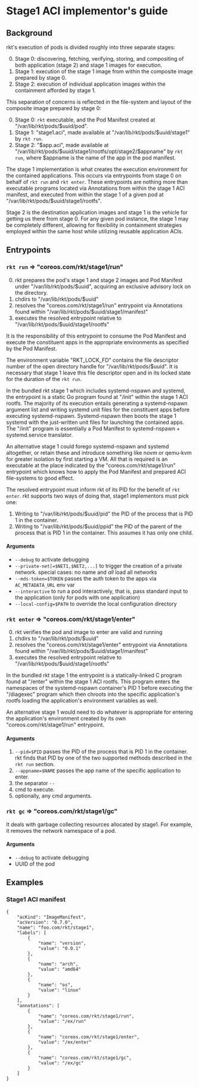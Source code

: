 Stage1 ACI implementor's guide
=============================

Background
----------

rkt's execution of pods is divided roughly into three separate stages:

0. Stage 0: discovering, fetching, verifying, storing, and compositing of both application (stage 2) and stage 1 images for execution.
1. Stage 1: execution of the stage 1 image from within the composite image prepared by stage 0.
2. Stage 2: execution of individual application images within the containment afforded by stage 1.

This separation of concerns is reflected in the file-system and layout of the composite image prepared by stage 0:

0. Stage 0: `rkt` executable, and the Pod Manifest created at "/var/lib/rkt/pods/$uuid/pod".
1. Stage 1: "stage1.aci", made available at "/var/lib/rkt/pods/$uuid/stage1" by `rkt run`.
2. Stage 2: "$app.aci", made available at "/var/lib/rkt/pods/$uuid/stage1/rootfs/opt/stage2/$appname" by `rkt run`, where $appname is the name of the app in the pod manifest.

The stage 1 implementation is what creates the execution environment for the contained applications.  This occurs via entrypoints from stage 0 on behalf of `rkt run` and `rkt enter`.  These entrypoints are nothing more than executable programs located via Annotations from within the stage 1 ACI manifest, and executed from within the stage 1 of a given pod at "/var/lib/rkt/pods/$uuid/stage1/rootfs".

Stage 2 is the destination application images and stage 1 is the vehicle for getting us there from stage 0.  For any given pod instance, the stage 1 may be completely different, allowing for flexibility in containment strategies employed within the same host while utilizing reusable application ACIs.

Entrypoints
-----------

### `rkt run` => "coreos.com/rkt/stage1/run"

0. rkt prepares the pod's stage 1 and stage 2 images and Pod Manifest under "/var/lib/rkt/pods/$uuid", acquiring an exclusive advisory lock on the directory.
1. chdirs to "/var/lib/rkt/pods/$uuid"
2. resolves the "coreos.com/rkt/stage1/run" entrypoint via Annotations found within "/var/lib/rkt/pods/$uuid/stage1/manifest"
3. executes the resolved entrypoint relative to "/var/lib/rkt/pods/$uuid/stage1/rootfs"

It is the responsibility of this entrypoint to consume the Pod Manifest and execute the constituent apps in the appropriate environments as specified by the Pod Manifest.

The environment variable "RKT_LOCK_FD" contains the file descriptor number of the open directory handle for "/var/lib/rkt/pods/$uuid".  It is necessary that stage 1 leave this file descriptor open and in its locked state for the duration of the `rkt run`.

In the bundled rkt stage 1 which includes systemd-nspawn and systemd, the entrypoint is a static Go program found at "/init" within the stage 1 ACI rootfs.  The majority of its execution entails generating a systemd-nspawn argument list and writing systemd unit files for the constituent apps before executing systemd-nspawn.  Systemd-nspawn then boots the stage 1 systemd with the just-written unit files for launching the contained apps.  The "/init" program is essentially a Pod Manifest to systemd-nspawn + systemd.service translator.

An alternative stage 1 could forego systemd-nspawn and systemd altogether, or retain these and introduce something like novm or qemu-kvm for greater isolation by first starting a VM.  All that is required is an executable at the place indicated by the "coreos.com/rkt/stage1/run" entrypoint which knows how to apply the Pod Manifest and prepared ACI file-systems to good effect.

The resolved entrypoint must inform rkt of its PID for the benefit of `rkt enter`. rkt supports two ways of doing that, stage1 implementors must pick one:

1. Writing to "/var/lib/rkt/pods/$uuid/pid" the PID of the process that is PID 1 in the container.
2. Writing to "/var/lib/rkt/pods/$uuid/ppid" the PID of the parent of the process that is PID 1 in the container. This assumes it has only one child.

#### Arguments
* `--debug` to activate debugging
* `--private-net[=$NET1,$NET2,...]` to trigger the creation of a private network. special cases: no name and *all* load all networks
* `--mds-token=$TOKEN` passes the auth token to the apps via `AC_METADATA_URL` env var
* `--interactive` to run a pod interactively, that is, pass standard input to the application (only for pods with one application)
* `--local-config=$PATH` to override the local configuration directory

### `rkt enter` => "coreos.com/rkt/stage1/enter"

0. rkt verifies the pod and image to enter are valid and running
1. chdirs to "/var/lib/rkt/pods/$uuid"
2. resolves the "coreos.com/rkt/stage1/enter" entrypoint via Annotations found within "/var/lib/rkt/pods/$uuid/stage1/manifest"
3. executes the resolved entrypoint relative to "/var/lib/rkt/pods/$uuid/stage1/rootfs"

In the bundled rkt stage 1 the entrypoint is a statically-linked C program found at "/enter" within the stage 1 ACI rootfs.  This program enters the namespaces of the systemd-nspawn container's PID 1 before executing the "/diagexec" program which then chroots into the specific application's rootfs loading the application's environment variables as well.

An alternative stage 1 would need to do whatever is appropriate for entering the application's environment created by its own "coreos.com/rkt/stage1/run" entrypoint.

#### Arguments

1. `--pid=$PID` passes the PID of the process that is PID 1 in the container. rkt finds that PID by one of the two supported methods described in the `rkt run` section.
2. `--appname=$NAME` passes the app name of the specific application to enter.
3. the separator `--`
4. cmd to execute.
5. optionally, any cmd arguments.

### `rkt gc` => "coreos.com/rkt/stage1/gc"

It deals with garbage collecting resources allocated by stage1. For example, it removes the network namespace of a pod.

#### Arguments

* `--debug` to activate debugging
* UUID of the pod

Examples
--------

### Stage1 ACI manifest

```
{
    "acKind": "ImageManifest",
    "acVersion": "0.7.0",
    "name": "foo.com/rkt/stage1",
    "labels": [
        {   
            "name": "version",
            "value": "0.0.1"
        },
        {   
            "name": "arch",
            "value": "amd64"
        },
        {   
            "name": "os",
            "value": "linux"
        }
    ],
    "annotations": [
        {   
            "name": "coreos.com/rkt/stage1/run",
            "value": "/ex/run"
        },
        {   
            "name": "coreos.com/rkt/stage1/enter",
            "value": "/ex/enter"
        },
        {
            "name": "coreos.com/rkt/stage1/gc",
            "value": "/ex/gc"
        }
    ]
}
```
